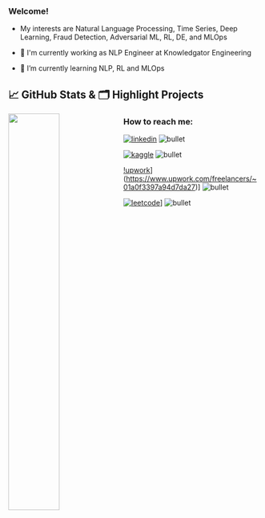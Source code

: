 ### Welcome!

- My interests are Natural Language Processing, Time Series, Deep Learning, Fraud Detection, Adversarial ML, RL, DE, and MLOps

- 🔭 I'm currently working as NLP Engineer at Knowledgator Engineering
- 🌱 I’m currently learning NLP, RL and MLOps


## &#x1f4c8; GitHub Stats & 🗂️ Highlight Projects

<a href="https://github.com/zhao9797">
    <img align="left" width="45%" src="https://github-readme-stats.vercel.app/api?username=Teasotea&theme=nightowl&show_icons=true" />
</a>



<!--

Data Analysis, Machine Learning, Deep Learning,
Natural Language Processing, Computer Vision,
Reinforcement Learning, Time Series, MLOps

 
**Teasotea/Teasotea** is a ✨ _special_ ✨ repository because its `README.md` (this file) appears on your GitHub profile.

Here are some ideas to get you started:

- 🔭 I’m currently working on ...
- 🌱 I’m currently learning ...
- 👯 I’m looking to collaborate on ...
- 🤔 I’m looking for help with ...
- 💬 Ask me about ...
- 📫 How to reach me: ...
- 😄 Pronouns: ...
- ⚡ Fun fact: ...

### Interested in:
- python's advanced features, utils & libraries 📕
- software engineering best practices 🛠
- data processing and distributed computation frameworks 🚀
- dataflow automation, data quality, databases organization 📦
- cybersecurity & OSINT tools 🕵️‍♂️
- cool ML usecases and their high-level ideas behind 🤖
- MLOps tools and practices ⚗️
- data science competitions 🥇


-->

### How to reach me: 

[![linkedin](https://img.shields.io/static/v1?message=LinkedIn&label=&logo=linkedin&style=for-the-badge&color=0A66C2)](https://www.linkedin.com/in/sofiia-shaposhnikova-9854931b7)
![bullet](https://img.shields.io/static/v1?message=%E2%80%A2&label=&style=for-the-badge)

[![kaggle](https://img.shields.io/static/v1?message=Kaggle&label=&logo=Kaggle&style=for-the-badge&color=0A66C2)](https://www.kaggle.com/sofishaposhnikova)
![bullet](https://img.shields.io/static/v1?message=%E2%80%A2&label=&style=for-the-badge)

[!upwork](https://img.shields.io/static/v1?message=Upwork&label=&logo=Upwork&style=for-the-badge&color=0A66C2)](https://www.upwork.com/freelancers/~01a0f3397a94d7da27)]
![bullet](https://img.shields.io/static/v1?message=%E2%80%A2&label=&style=for-the-badge)

[![leetcode](https://img.shields.io/static/v1?message=Leetcode&label=&logo=Leetcode&style=for-the-badge&color=0A66C2)](https://leetcode.com/sofi16616/)]
![bullet](https://img.shields.io/static/v1?message=%E2%80%A2&label=&style=for-the-badge)

